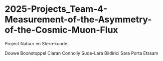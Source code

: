 # 2025-Projects_Team-4-Measurement-of-the-Asymmetry-of-the-Cosmic-Muon-Flux
Project Natuur en Sterrekunde 

Douwe Boonstoppel
Ciaran Connolly
Sude-Lara Bildirici
Sara Porta Etssam


